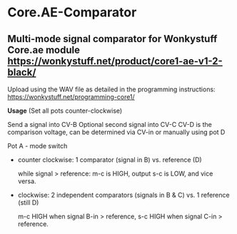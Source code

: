 # Core.AE-Comparator

Multi-mode signal comparator for Wonkystuff Core.ae module
https://wonkystuff.net/product/core1-ae-v1-2-black/
---

Upload using the WAV file as detailed in the programming instructions: https://wonkystuff.net/programming-core1/

**Usage**
(Set all pots counter-clockwise)

Send a signal into CV-B
Optional second signal into CV-C
CV-D is the comparison voltage, can be determined via CV-in or manually using pot D

Pot A - mode switch
- counter clockwise: 1 comparator (signal in B) vs. reference (D)

  while signal > reference: m-c is HIGH, output s-c is LOW, and vice versa.
  
- clockwise: 2 independent comparators (signals in B & C) vs. 1 reference (still D)

  m-c HIGH when signal B-in > reference, s-c HIGH when signal C-in > reference.
